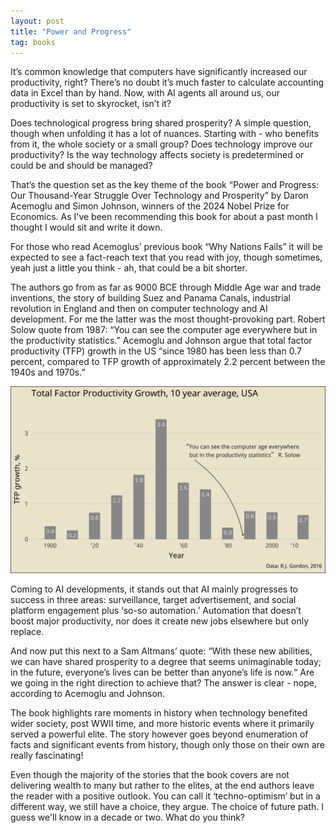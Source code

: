 ```yaml
---
layout: post
title: "Power and Progress"
tag: books
---
```

It’s common knowledge that computers have significantly increased our productivity, right? There’s no doubt it’s much faster to calculate accounting data in Excel than by hand. Now, with AI agents all around us, our productivity is set to skyrocket, isn’t it? 

Does technological progress bring shared prosperity? A simple question, though  when unfolding it  has a lot of nuances. Starting with -  who benefits from it, the whole society or a small group? Does technology improve our productivity? Is the way technology affects society is predetermined or could be and should be managed? 
  
That’s the question set as the key theme of the book “Power and Progress: Our Thousand-Year Struggle Over Technology and Prosperity” by Daron Acemoglu and Simon Johnson, winners of the 2024 Nobel Prize for Economics. As I've been recommending this book for about a past month I thought I would sit and write it down.  

For those who read Acemoglus’ previous book “Why Nations Fails” it will be expected to see a fact-reach text that you read with joy, though sometimes, yeah just a little you think - ah, that could be a bit shorter. 
  
The authors go from as far as 9000 BCE through Middle Age war and trade inventions, the story of building Suez and Panama  Canals, industrial revolution in England and then on computer technology and AI development. For me the latter was the most thought-provoking part. Robert Solow quote from 1987: “You can see the computer age everywhere but in the productivity statistics.” Acemoglu and Johnson argue that total factor productivity (TFP)  growth in the US “since 1980 has been less than 0.7 percent, compared to TFP growth of approximately 2.2 percent between the 1940s and 1970s.” 

<img src='/assets/images/2024-01-06/TFP_growth_compiled_IlyaT.png'>

Coming to AI developments, it stands out that AI mainly progresses to success in three areas: surveillance, target advertisement, and social platform engagement plus ‘so-so automation.’ Automation that doesn’t boost major productivity, nor does it create new jobs elsewhere but only replace.  

And now put this next to a Sam Altmans’ quote:  “With these new abilities, we can have shared prosperity to a degree that seems unimaginable today; in the future, everyone’s lives can be better than anyone’s life is now.“ Are we going in the right direction to achieve that? The answer is clear - nope, according to Acemoglu and Johnson.  

The book highlights rare moments in history when technology benefited wider society, post WWII time, and more historic events where it primarily served a powerful elite. The story however goes beyond enumeration of facts and significant events from history, though only those on their own are really fascinating!  
  
Even though the majority of the stories that the book covers are not delivering wealth to many but rather to the elites,  at the end authors leave the reader with a positive outlook. You can call it ‘techno-optimism’ but in a different way, we still have a choice, they argue. The choice of future path. I guess we'll know in a decade or two. What do you think?
